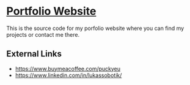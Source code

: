# [Portfolio Website](https://lukassobotik.dev)
This is the source code for my porfolio website where you can find my projects or contact me there.

## External Links
- https://www.buymeacoffee.com/puckyeu
- https://www.linkedin.com/in/lukassobotik/
